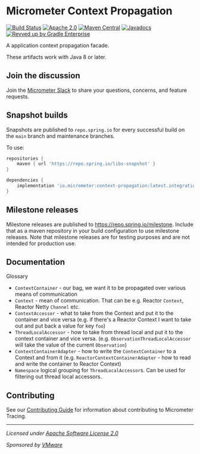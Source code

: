 # Micrometer Context Propagation

[![Build Status](https://circleci.com/gh/micrometer-metrics/context-propagation.svg?style=shield)](https://circleci.com/gh/micrometer-metrics/context-propagation)
[![Apache 2.0](https://img.shields.io/github/license/micrometer-metrics/context-propagation.svg)](https://www.apache.org/licenses/LICENSE-2.0)
[![Maven Central](https://img.shields.io/maven-central/v/io.micrometer/micrometer-context-propagation.svg)](https://search.maven.org/artifact/io.micrometer/micrometer-context-propagation)
[![Javadocs](https://www.javadoc.io/badge/io.micrometer/micrometer-context-propagation.svg)](https://www.javadoc.io/doc/io.micrometer/micrometer-core)
[![Revved up by Gradle Enterprise](https://img.shields.io/badge/Revved%20up%20by-Gradle%20Enterprise-06A0CE?logo=Gradle&labelColor=02303A)](https://ge.micrometer.io/)

A application context propagation facade.

These artifacts work with Java 8 or later.

## Join the discussion

Join the [Micrometer Slack](https://slack.micrometer.io) to share your questions, concerns, and feature requests.

## Snapshot builds

Snapshots are published to `repo.spring.io` for every successful build on the `main` branch and maintenance branches.

To use:

```groovy
repositories {
    maven { url 'https://repo.spring.io/libs-snapshot' }
}

dependencies {
    implementation 'io.micrometer:context-propagation:latest.integration'
}
```

## Milestone releases

Milestone releases are published to https://repo.spring.io/milestone. Include that as a maven repository in your build
configuration to use milestone releases. Note that milestone releases are for testing purposes and are not intended for
production use.

## Documentation

Glossary
* `ContextContainer` - our bag, we want it to be propagated over various means of communication
* `Context` - mean of communication. That can be e.g. Reactor `Context`, Reactor Netty `Channel` etc.
* `ContextAccessor` - what to take from the Context and put it to the container and vice versa (e.g. if there's a Reactor Context I want to take out and put back a value for key `foo`)
* `ThreadLocalAccessor` - how to take from thread local and put it to the context container and vice versa. (e.g. `ObservationThreadLocalAccessor` will take the value of the current `Observation`)
* `ContextContainerAdapter` - how to write the `ContextContainer` to a Context and from it (e.g. `ReactorContextContainerAdapter` - how to read and write the container to Reactor Context)
* `Namespace` logical grouping for `ThreadLocalAccessor`s. Can be used for filtering out thread local accessors.

## Contributing

See our [Contributing Guide](CONTRIBUTING.md) for information about contributing to Micrometer Tracing.

-------------------------------------
_Licensed under [Apache Software License 2.0](https://www.apache.org/licenses/LICENSE-2.0)_

_Sponsored by [VMware](https://tanzu.vmware.com)_

